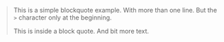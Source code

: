 > This is a simple blockquote example.
With more than one line. But the `>` character only at the beginning.
>
> This is inside a block quote.
And bit more text.
